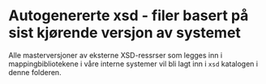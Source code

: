 # Autogenererte xsd - filer basert på sist kjørende versjon av systemet

Alle masterversjoner av eksterne XSD-ressrser som legges inn i mappingbibliotekene
i våre interne systemer vil bli lagt inn i `xsd` katalogen i denne folderen.
